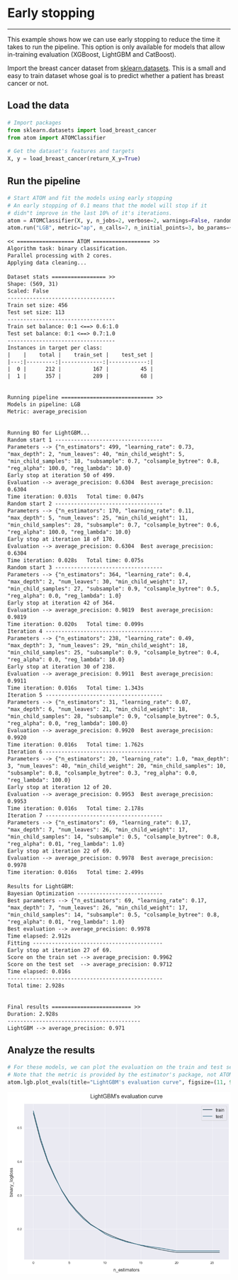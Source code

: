 # Early stopping
---------------------------------

This example shows how we can use early stopping to reduce the time it takes to run the pipeline. This option is only available for models that allow in-training evaluation (XGBoost, LightGBM and CatBoost).

Import the breast cancer dataset from [sklearn.datasets](https://scikit-learn.org/stable/datasets/index.html#wine-dataset). This is a small and easy to train dataset whose goal is to predict whether a patient has breast cancer or not.

## Load the data


```python
# Import packages
from sklearn.datasets import load_breast_cancer
from atom import ATOMClassifier
```


```python
# Get the dataset's features and targets
X, y = load_breast_cancer(return_X_y=True)
```

## Run the pipeline


```python
# Start ATOM and fit the models using early stopping
# An early stopping of 0.1 means that the model will stop if it
# didn"t improve in the last 10% of it's iterations.
atom = ATOMClassifier(X, y, n_jobs=2, verbose=2, warnings=False, random_state=1)
atom.run("LGB", metric="ap", n_calls=7, n_initial_points=3, bo_params={"early_stopping": 0.1, "cv": 1})
```

    << ================== ATOM ================== >>
    Algorithm task: binary classification.
    Parallel processing with 2 cores.
    Applying data cleaning...
    
    Dataset stats ================= >>
    Shape: (569, 31)
    Scaled: False
    ----------------------------------
    Train set size: 456
    Test set size: 113
    ----------------------------------
    Train set balance: 0:1 <==> 0.6:1.0
    Test set balance: 0:1 <==> 0.7:1.0
    ----------------------------------
    Instances in target per class:
    |    |    total |    train_set |    test_set |
    |---:|---------:|-------------:|------------:|
    |  0 |      212 |          167 |          45 |
    |  1 |      357 |          289 |          68 |
    
    
    Running pipeline ============================= >>
    Models in pipeline: LGB
    Metric: average_precision
    
    
    Running BO for LightGBM...
    Random start 1 ----------------------------------
    Parameters --> {"n_estimators": 499, "learning_rate": 0.73, "max_depth": 2, "num_leaves": 40, "min_child_weight": 5, "min_child_samples": 18, "subsample": 0.7, "colsample_bytree": 0.8, "reg_alpha": 100.0, "reg_lambda": 10.0}
    Early stop at iteration 50 of 499.
    Evaluation --> average_precision: 0.6304  Best average_precision: 0.6304
    Time iteration: 0.031s   Total time: 0.047s
    Random start 2 ----------------------------------
    Parameters --> {"n_estimators": 170, "learning_rate": 0.11, "max_depth": 5, "num_leaves": 25, "min_child_weight": 11, "min_child_samples": 28, "subsample": 0.7, "colsample_bytree": 0.6, "reg_alpha": 100.0, "reg_lambda": 10.0}
    Early stop at iteration 18 of 170.
    Evaluation --> average_precision: 0.6304  Best average_precision: 0.6304
    Time iteration: 0.028s   Total time: 0.075s
    Random start 3 ----------------------------------
    Parameters --> {"n_estimators": 364, "learning_rate": 0.4, "max_depth": 2, "num_leaves": 30, "min_child_weight": 17, "min_child_samples": 27, "subsample": 0.9, "colsample_bytree": 0.5, "reg_alpha": 0.0, "reg_lambda": 1.0}
    Early stop at iteration 42 of 364.
    Evaluation --> average_precision: 0.9819  Best average_precision: 0.9819
    Time iteration: 0.020s   Total time: 0.099s
    Iteration 4 -------------------------------------
    Parameters --> {"n_estimators": 238, "learning_rate": 0.49, "max_depth": 3, "num_leaves": 29, "min_child_weight": 18, "min_child_samples": 25, "subsample": 0.9, "colsample_bytree": 0.4, "reg_alpha": 0.0, "reg_lambda": 10.0}
    Early stop at iteration 30 of 238.
    Evaluation --> average_precision: 0.9911  Best average_precision: 0.9911
    Time iteration: 0.016s   Total time: 1.343s
    Iteration 5 -------------------------------------
    Parameters --> {"n_estimators": 31, "learning_rate": 0.07, "max_depth": 6, "num_leaves": 21, "min_child_weight": 18, "min_child_samples": 28, "subsample": 0.9, "colsample_bytree": 0.5, "reg_alpha": 0.0, "reg_lambda": 100.0}
    Evaluation --> average_precision: 0.9920  Best average_precision: 0.9920
    Time iteration: 0.016s   Total time: 1.762s
    Iteration 6 -------------------------------------
    Parameters --> {"n_estimators": 20, "learning_rate": 1.0, "max_depth": 3, "num_leaves": 40, "min_child_weight": 20, "min_child_samples": 10, "subsample": 0.8, "colsample_bytree": 0.3, "reg_alpha": 0.0, "reg_lambda": 100.0}
    Early stop at iteration 12 of 20.
    Evaluation --> average_precision: 0.9953  Best average_precision: 0.9953
    Time iteration: 0.016s   Total time: 2.178s
    Iteration 7 -------------------------------------
    Parameters --> {"n_estimators": 69, "learning_rate": 0.17, "max_depth": 7, "num_leaves": 26, "min_child_weight": 17, "min_child_samples": 14, "subsample": 0.5, "colsample_bytree": 0.8, "reg_alpha": 0.01, "reg_lambda": 1.0}
    Early stop at iteration 22 of 69.
    Evaluation --> average_precision: 0.9978  Best average_precision: 0.9978
    Time iteration: 0.016s   Total time: 2.499s
    
    Results for LightGBM:         
    Bayesian Optimization ---------------------------
    Best parameters --> {"n_estimators": 69, "learning_rate": 0.17, "max_depth": 7, "num_leaves": 26, "min_child_weight": 17, "min_child_samples": 14, "subsample": 0.5, "colsample_bytree": 0.8, "reg_alpha": 0.01, "reg_lambda": 1.0}
    Best evaluation --> average_precision: 0.9978
    Time elapsed: 2.912s
    Fitting -----------------------------------------
    Early stop at iteration 27 of 69.
    Score on the train set --> average_precision: 0.9962
    Score on the test set  --> average_precision: 0.9712
    Time elapsed: 0.016s
    -------------------------------------------------
    Total time: 2.928s
    
    
    Final results ========================= >>
    Duration: 2.928s
    ------------------------------------------
    LightGBM --> average_precision: 0.971
    

## Analyze the results


```python
# For these models, we can plot the evaluation on the train and test set during training
# Note that the metric is provided by the estimator's package, not ATOM!
atom.lgb.plot_evals(title="LightGBM's evaluation curve", figsize=(11, 9))
```


![png](output_7_0.png)

